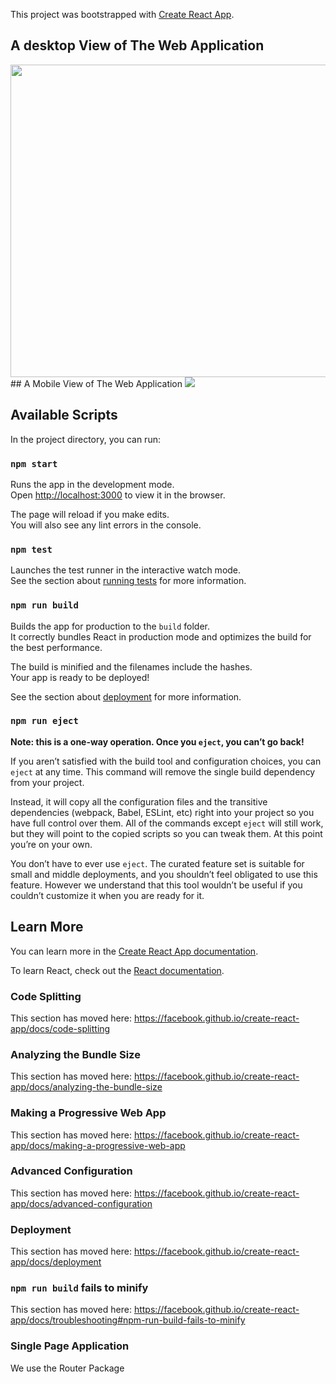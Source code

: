 This project was bootstrapped with [Create React App](https://github.com/facebook/create-react-app).
## A desktop View of The Web Application
<img src="https://cvws.icloud-content.com/B/AazSWnYikTcMWwldIFSD_w1-Q3YKAbfGqkyxOkECe9uNAIPM6Qw_btH3/Burger+Builder+Home+Page.png?o=AhIV7Z2FWBreiTFuueULBILVD2ciFPCdJ6cD9kCdvPQZ&v=1&x=3&a=CAogr9i5E2w5E_CkoZvAprNR7BcUwRZUR9oL57ZoW0Thxh4SbxDSi-LIzC4Y8oKZycwuIgEAUgR-Q3YKWgQ_btH3aifYoDkN7RFHXW88WsdHnC5TylmsyFU6wq0GnJDcimY4Q2F7w-gHm_JyJ9dgSKfbXu0DA9pueejFd8GunNysdB8ReJULBuxLLJ6oJLKh0X0jKA&e=1601102561&fl=&r=4b6a7f8a-e085-46b8-a0bd-f64421214bcd-1&k=_rj_2A1j-oTO8BD3UBnikA&ckc=com.apple.clouddocs&ckz=com.apple.CloudDocs&p=46&s=coYi2-mY6NpnxFpKKuc3HOn4t8U&cd=i" width="1000" height="500" />
## A Mobile View of The Web Application

<img src="https://github.com/reuben21/Burger-Builder-Web-Application-using-React-JS/blob/master/src/components/Assets/Images/MobileView.JPG"/>

## Available Scripts

In the project directory, you can run:

### `npm start`

Runs the app in the development mode.<br />
Open [http://localhost:3000](http://localhost:3000) to view it in the browser.

The page will reload if you make edits.<br />
You will also see any lint errors in the console.

### `npm test`

Launches the test runner in the interactive watch mode.<br />
See the section about [running tests](https://facebook.github.io/create-react-app/docs/running-tests) for more information.

### `npm run build`

Builds the app for production to the `build` folder.<br />
It correctly bundles React in production mode and optimizes the build for the best performance.

The build is minified and the filenames include the hashes.<br />
Your app is ready to be deployed!

See the section about [deployment](https://facebook.github.io/create-react-app/docs/deployment) for more information.

### `npm run eject`

**Note: this is a one-way operation. Once you `eject`, you can’t go back!**

If you aren’t satisfied with the build tool and configuration choices, you can `eject` at any time. This command will remove the single build dependency from your project.

Instead, it will copy all the configuration files and the transitive dependencies (webpack, Babel, ESLint, etc) right into your project so you have full control over them. All of the commands except `eject` will still work, but they will point to the copied scripts so you can tweak them. At this point you’re on your own.

You don’t have to ever use `eject`. The curated feature set is suitable for small and middle deployments, and you shouldn’t feel obligated to use this feature. However we understand that this tool wouldn’t be useful if you couldn’t customize it when you are ready for it.

## Learn More

You can learn more in the [Create React App documentation](https://facebook.github.io/create-react-app/docs/getting-started).

To learn React, check out the [React documentation](https://reactjs.org/).

### Code Splitting

This section has moved here: https://facebook.github.io/create-react-app/docs/code-splitting

### Analyzing the Bundle Size

This section has moved here: https://facebook.github.io/create-react-app/docs/analyzing-the-bundle-size

### Making a Progressive Web App

This section has moved here: https://facebook.github.io/create-react-app/docs/making-a-progressive-web-app

### Advanced Configuration

This section has moved here: https://facebook.github.io/create-react-app/docs/advanced-configuration

### Deployment

This section has moved here: https://facebook.github.io/create-react-app/docs/deployment

### `npm run build` fails to minify

This section has moved here: https://facebook.github.io/create-react-app/docs/troubleshooting#npm-run-build-fails-to-minify


### Single Page Application 
We use the Router Package
